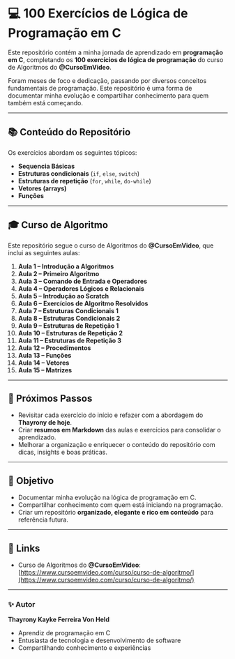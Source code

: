 # 💻 100 Exercícios de Lógica de Programação em C

Este repositório contém a minha jornada de aprendizado em **programação em C**, completando os **100 exercícios de lógica de programação** do curso de Algoritmos do **@CursoEmVideo**.

Foram meses de foco e dedicação, passando por diversos conceitos fundamentais de programação. Este repositório é uma forma de documentar minha evolução e compartilhar conhecimento para quem também está começando.

---

## 📚 Conteúdo do Repositório

Os exercícios abordam os seguintes tópicos:

- **Sequencia Básicas**
- **Estruturas condicionais** (`if`, `else`, `switch`)  
- **Estruturas de repetição** (`for`, `while`, `do-while`)  
- **Vetores (arrays)**  
- **Funções**  

---

## 🎓 Curso de Algoritmo

Este repositório segue o curso de Algoritmos do **@CursoEmVideo**, que inclui as seguintes aulas:

1. **Aula 1 – Introdução a Algoritmos**  
2. **Aula 2 – Primeiro Algoritmo**  
3. **Aula 3 – Comando de Entrada e Operadores**  
4. **Aula 4 – Operadores Lógicos e Relacionais**  
5. **Aula 5 – Introdução ao Scratch**  
6. **Aula 6 – Exercícios de Algoritmo Resolvidos**  
7. **Aula 7 – Estruturas Condicionais 1**  
8. **Aula 8 – Estruturas Condicionais 2**  
9. **Aula 9 – Estruturas de Repetição 1**  
10. **Aula 10 – Estruturas de Repetição 2**  
11. **Aula 11 – Estruturas de Repetição 3**  
12. **Aula 12 – Procedimentos**  
13. **Aula 13 – Funções**  
14. **Aula 14 – Vetores**  
15. **Aula 15 – Matrizes**  

---

## 🚀 Próximos Passos

- Revisitar cada exercício do início e refazer com a abordagem do **Thayrony de hoje**.  
- Criar **resumos em Markdown** das aulas e exercícios para consolidar o aprendizado.  
- Melhorar a organização e enriquecer o conteúdo do repositório com dicas, insights e boas práticas.

---

## 📌 Objetivo

- Documentar minha evolução na lógica de programação em C.  
- Compartilhar conhecimento com quem está iniciando na programação.  
- Criar um repositório **organizado, elegante e rico em conteúdo** para referência futura.

---

## 🔗 Links

- Curso de Algoritmos do **@CursoEmVideo**: [https://www.cursoemvideo.com/curso/curso-de-algoritmo/](https://www.cursoemvideo.com/curso/curso-de-algoritmo/)  

---

### ✨ Autor

**Thayrony Kayke Ferreira Von Held**  
- Aprendiz de programação em C  
- Entusiasta de tecnologia e desenvolvimento de software  
- Compartilhando conhecimento e experiências
